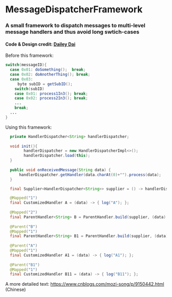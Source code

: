 # MessageDispatcherFramework 
### A small framework to dispatch messages to multi-level message handlers and thus avoid long swtich-cases
#### Code & Design credit: [Dailey Dai](https://github.com/daileyet)

Before this framework:

```java
switch(messageID){
  case 0x01: doSomething();  break;
  case 0x02: doAnotherThing(); break;
  case 0x03: 
  　　byte subID = getSubID();
    switch(subID)
    case 0x01: process1In3(); break;
    case 0x02: process2In3(); break;
    ...
    break;
  ...
}
```
Using this framework:

```java
  private HandlerDispatcher<String> handlerDispatcher;
  
  void init(){
        handlerDispatcher = new HandlerDispatcherImpl<>();
        handlerDispatcher.load(this); 
  }
  
  public void onReceivedMessage(String data) {
      handlerDispatcher.getHandler(data.charAt(0)+"").process(data); 
  }

  final Supplier<HandlerDispatcher<String>> supplier = () -> handlerDispatcher;

  @Mapped("1")
  final CustomizedHandler A = (data) -> { log("A"); };
  
  @Mapped("2") 
  final ParentHandler<String> B = ParentHandler.build(supplier, (data) -> (data.charAt(1)+""));
  
  @Parent("B")
  @Mapped("1") 
  final ParentHandler<String> B1 = ParentHandler.build(supplier, (data) -> (data.charAt(2)+""));
  
  @Parent("A")
  @Mapped("1") 
  final CustomizedHandler A1 = (data) -> { log("A1"); };
  
  @Parent("B1")
  @Mapped("1") 
  final CustomizedHandler B11 = (data) -> { log("B11"); };
```

A more detailed text: https://www.cnblogs.com/mozi-song/p/9150442.html (Chinese)
